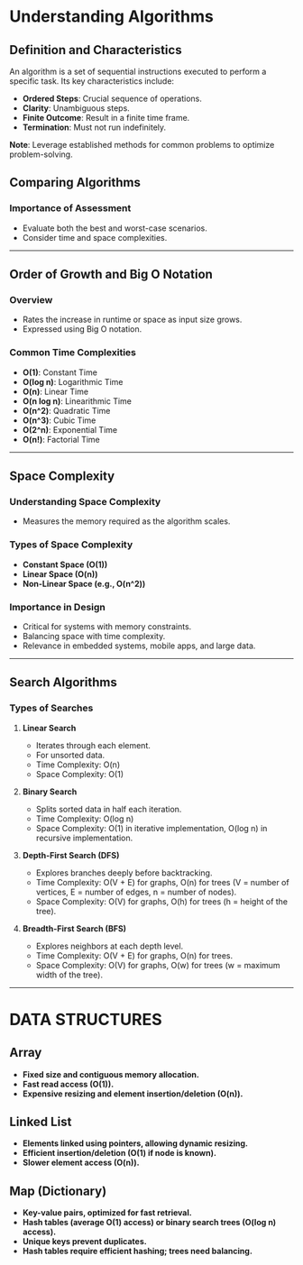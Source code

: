# Understanding Algorithms

## Definition and Characteristics
An algorithm is a set of sequential instructions executed to perform a specific task. Its key characteristics include:
- **Ordered Steps**: Crucial sequence of operations.
- **Clarity**: Unambiguous steps.
- **Finite Outcome**: Result in a finite time frame.
- **Termination**: Must not run indefinitely.

**Note**: Leverage established methods for common problems to optimize problem-solving.

## Comparing Algorithms

### Importance of Assessment
- Evaluate both the best and worst-case scenarios.
- Consider time and space complexities.
---
## Order of Growth and Big O Notation

### Overview
- Rates the increase in runtime or space as input size grows.
- Expressed using Big O notation.

### Common Time Complexities
- **O(1)**: Constant Time
- **O(log n)**: Logarithmic Time
- **O(n)**: Linear Time
- **O(n log n)**: Linearithmic Time
- **O(n^2)**: Quadratic Time
- **O(n^3)**: Cubic Time
- **O(2^n)**: Exponential Time
- **O(n!)**: Factorial Time

---
## Space Complexity

### Understanding Space Complexity
- Measures the memory required as the algorithm scales.

### Types of Space Complexity
- **Constant Space (O(1))**
- **Linear Space (O(n))**
- **Non-Linear Space (e.g., O(n^2))**

### Importance in Design
- Critical for systems with memory constraints.
- Balancing space with time complexity.
- Relevance in embedded systems, mobile apps, and large data.

---
## Search Algorithms


### Types of Searches

1. **Linear Search**
   - Iterates through each element.
   - For unsorted data.
   - Time Complexity: O(n)
   - Space Complexity: O(1)

2. **Binary Search**
   - Splits sorted data in half each iteration.
   - Time Complexity: O(log n)
   - Space Complexity: O(1) in iterative implementation, O(log n) in recursive implementation.

3. **Depth-First Search (DFS)**
   - Explores branches deeply before backtracking.
   - Time Complexity: O(V + E) for graphs, O(n) for trees (V = number of vertices, E = number of edges, n = number of nodes).
   - Space Complexity: O(V) for graphs, O(h) for trees (h = height of the tree).

4. **Breadth-First Search (BFS)**
   - Explores neighbors at each depth level.
   - Time Complexity: O(V + E) for graphs, O(n) for trees.
   - Space Complexity: O(V) for graphs, O(w) for trees (w = maximum width of the tree).


---


# DATA STRUCTURES

## Array
- **Fixed size and contiguous memory allocation.**
- **Fast read access (O(1)).**
- **Expensive resizing and element insertion/deletion (O(n)).**

## Linked List
- **Elements linked using pointers, allowing dynamic resizing.**
- **Efficient insertion/deletion (O(1) if node is known).**
- **Slower element access (O(n)).**

## Map (Dictionary)
- **Key-value pairs, optimized for fast retrieval.**
- **Hash tables (average O(1) access) or binary search trees (O(log n) access).**
- **Unique keys prevent duplicates.**
- **Hash tables require efficient hashing; trees need balancing.**
